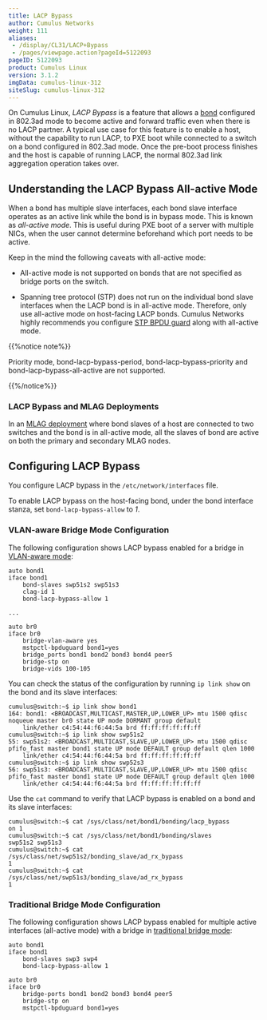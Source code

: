```yaml
---
title: LACP Bypass
author: Cumulus Networks
weight: 111
aliases:
 - /display/CL31/LACP+Bypass
 - /pages/viewpage.action?pageId=5122093
pageID: 5122093
product: Cumulus Linux
version: 3.1.2
imgData: cumulus-linux-312
siteSlug: cumulus-linux-312
---
```

On Cumulus Linux, *LACP Bypass* is a feature that allows a
[bond](/version/cumulus-linux-312/Layer_1_and_Layer_2_Features/Bonding_-_Link_Aggregation)
configured in 802.3ad mode to become active and forward traffic even
when there is no LACP partner. A typical use case for this feature is to
enable a host, without the capability to run LACP, to PXE boot while
connected to a switch on a bond configured in 802.3ad mode. Once the
pre-boot process finishes and the host is capable of running LACP, the
normal 802.3ad link aggregation operation takes over.

## <span>Understanding the LACP Bypass All-active Mode</span>

When a bond has multiple slave interfaces, each bond slave interface
operates as an active link while the bond is in bypass mode. This is
known as *all-active mode*. This is useful during PXE boot of a server
with multiple NICs, when the user cannot determine beforehand which port
needs to be active.

Keep in the mind the following caveats with all-active mode:

  - All-active mode is not supported on bonds that are not specified as
    bridge ports on the switch.

  - Spanning tree protocol (STP) does not run on the individual bond
    slave interfaces when the LACP bond is in all-active mode.
    Therefore, only use all-active mode on host-facing LACP bonds.
    Cumulus Networks highly recommends you configure [STP BPDU
    guard](Spanning_Tree_and_Rapid_Spanning_Tree.html#src-5122089_SpanningTreeandRapidSpanningTree-bpdu)
    along with all-active mode.

{{%notice note%}}

Priority mode, bond-lacp-bypass-period, bond-lacp-bypass-priority and
bond-lacp-bypass-all-active are not supported.

{{%/notice%}}

### <span>LACP Bypass and MLAG Deployments</span>

In an [MLAG
deployment](/version/cumulus-linux-312/Layer_1_and_Layer_2_Features/Multi-Chassis_Link_Aggregation_-_MLAG)
where bond slaves of a host are connected to two switches and the bond
is in all-active mode, all the slaves of bond are active on both the
primary and secondary MLAG nodes.

## <span>Configuring LACP Bypass</span>

You configure LACP bypass in the `/etc/network/interfaces` file.

To enable LACP bypass on the host-facing bond, under the bond interface
stanza, set `bond-lacp-bypass-allow` to *1*.

### <span>VLAN-aware Bridge Mode Configuration</span>

The following configuration shows LACP bypass enabled for a bridge in
[VLAN-aware
mode](/version/cumulus-linux-312/Layer_1_and_Layer_2_Features/Ethernet_Bridging_-_VLANs/VLAN-aware_Bridge_Mode_for_Large-scale_Layer_2_Environments):

    auto bond1
    iface bond1
        bond-slaves swp51s2 swp51s3
        clag-id 1
        bond-lacp-bypass-allow 1
     
    ...
     
    auto br0
    iface br0
        bridge-vlan-aware yes
        mstpctl-bpduguard bond1=yes
        bridge_ports bond1 bond2 bond3 bond4 peer5
        bridge-stp on
        bridge-vids 100-105

You can check the status of the configuration by running `ip link show`
on the bond and its slave interfaces:

    cumulus@switch:~$ ip link show bond1
    164: bond1: <BROADCAST,MULTICAST,MASTER,UP,LOWER_UP> mtu 1500 qdisc noqueue master br0 state UP mode DORMANT group default 
        link/ether c4:54:44:f6:44:5a brd ff:ff:ff:ff:ff:ff
    cumulus@switch:~$ ip link show swp51s2
    55: swp51s2: <BROADCAST,MULTICAST,SLAVE,UP,LOWER_UP> mtu 1500 qdisc pfifo_fast master bond1 state UP mode DEFAULT group default qlen 1000
        link/ether c4:54:44:f6:44:5a brd ff:ff:ff:ff:ff:ff
    cumulus@switch:~$ ip link show swp52s3
    56: swp51s3: <BROADCAST,MULTICAST,SLAVE,UP,LOWER_UP> mtu 1500 qdisc pfifo_fast master bond1 state UP mode DEFAULT group default qlen 1000
        link/ether c4:54:44:f6:44:5a brd ff:ff:ff:ff:ff:ff

Use the `cat` command to verify that LACP bypass is enabled on a bond
and its slave interfaces:

    cumulus@switch:~$ cat /sys/class/net/bond1/bonding/lacp_bypass 
    on 1
    cumulus@switch:~$ cat /sys/class/net/bond1/bonding/slaves
    swp51s2 swp51s3
    cumulus@switch:~$ cat /sys/class/net/swp51s2/bonding_slave/ad_rx_bypass 
    1
    cumulus@switch:~$ cat /sys/class/net/swp51s3/bonding_slave/ad_rx_bypass 
    1

### <span>Traditional Bridge Mode Configuration</span>

The following configuration shows LACP bypass enabled for multiple
active interfaces (all-active mode) with a bridge in [traditional bridge
mode](/version/cumulus-linux-312/Layer_1_and_Layer_2_Features/Ethernet_Bridging_-_VLANs/):

    auto bond1
    iface bond1 
        bond-slaves swp3 swp4
        bond-lacp-bypass-allow 1
     
    auto br0
    iface br0
        bridge-ports bond1 bond2 bond3 bond4 peer5
        bridge-stp on
        mstpctl-bpduguard bond1=yes
